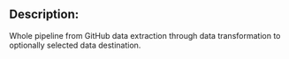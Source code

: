 ## Description:
Whole pipeline from GitHub data extraction through data transformation to optionally selected data destination.

